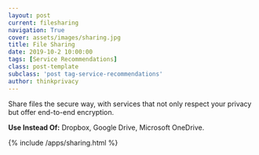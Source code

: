 ```yaml
---
layout: post
current: filesharing
navigation: True
cover: assets/images/sharing.jpg
title: File Sharing
date: 2019-10-2 10:00:00
tags: [Service Recommendations]
class: post-template
subclass: 'post tag-service-recommendations'
author: thinkprivacy
---
```


Share files the secure way, with services that not only respect your privacy but offer end-to-end encryption.

<p><strong>Use Instead Of:</strong> Dropbox, Google Drive, Microsoft OneDrive.</p>

{% include /apps/sharing.html %}

